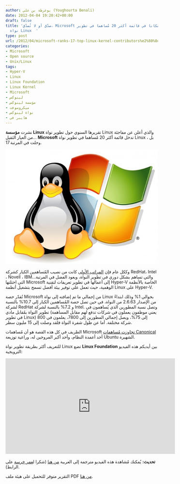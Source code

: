 ```yaml
---
author: يوغرطة بن علي (Youghourta Benali)
date: 2012-04-04 19:20:42+00:00
draft: false
title: 'صدّق أو لا تُصدّق، Microsoft تحجز مكانا في قائمة أكثر 20 مُساهما في تطوير
  نواة Linux  '
type: post
url: /2012/04/microsoft-ranks-17-top-linux-kernel-contributors%e2%80%8e/
categories:
- Microsoft
- Open source
- Unix/Linux
tags:
- Hyper-V
- Linux
- Linux Foundation
- Linux Kernel
- Microsoft
- لينوكس
- مؤسسة لينوكس
- ميكروسوفت
- نواة لينوكس
- هايبر في
---
```


نشرت **مؤسسة Linux** تقريرها السنوي حول تطوير نواة Linux والذي أعلن عن مفاجئة من العيار الثقيل... **Microsoft** تدخل قائمة أكثر 20 مُساهما في تطوير نواة Linux ، بل وحلت في المرتبة 17.




[![صدّق أو لا تُصدّق، Microsoft تحجز مكانا في قائمة أكثر 20 مُساهما في تطوير نواة Linux](linux-microsoft.jpg)
](linux-microsoft.jpg)




وككل عام فإن [المراتب الأولى](http://www.linuxfoundation.org/news-media/announcements/2012/04/linux-foundation-releases-annual-linux-development-report) كانت من نصيب المُساهمين الكبار كشركة RedHat، Intel ، Novell ، IBM...والتي تساهم بشكل دوري في تطوير النواة، ويعود الفضل في المرتبة التي احتلتها Microsoft إلى أعمالها في تطوير تعريفات لتقنية Hyper-V الخاصة بالأنظمة الوهمية، حيث تعمل على توفير بيئة أفضل تسمح بتشغيل أنظمة Linux على Hyper-V.




تُقدّر حصة Microsoft من إجمالي ما تم إضافته إلى نواة Linux بحوالي 1% وذلك ابتداءً من الإصدار 2.6.63 من النواة، في حين تصل حصة المُساهمين الكبار إلى 10.7% بالنسبة لشركة RedHat و 7.2% بالنسبة لشركة Intel. وتصل نسبة المطورين الذي يُساهمون في تطوير النواة بمُقابل مادي (يعني موظفون يعملون في شركات تدفع لهم مقابل المساهمة في تطوير Linux) إلى 75%، ويصل إجمالي المطورين إلى 7800، يعلمون في 800 شركة مختلفة. أما عن طول شفرة النواة فلقد وصلت إلى 15 مليون سطر.




الطريف في كل هذه القصة هو أن مُساهمات Microsoft [تجاوزت مُساهمات Canonical](http://www.theinquirer.net/inquirer/news/2166123/microsoft-contributed-code-canonical-linux-2632) أحد أعمدة النظام، وأحد أكبر المروجين له، وراعية توزيعة Ubuntu الشهيرة.




للتعريف أكثر بطريقة تطوير نواة Linux تضع **Linux Foundation** بين أيديكم هذه الفيديو الترويجية:




<!-- more -->




<iframe src="http://www.youtube.com/embed/yVpbFMhOAwE" height="315" frameborder="0" width="560"></iframe>




**تحديث:** يُمكنك مُشاهدة هذه الفيديو مترجمة إلى العربية [من هنا](https://www.youtube.com/watch?v=pJhsYjSKpJc) (شكرا ل[عمر خرسة](https://twitter.com/#!/OmarKharsa) على الرابط).




التقرير متوفر للتحميل على هيئة ملف PDF [من هنا](http://storage.pardot.com/6342/48856/lf_who_writes_linux_2012.pdf).
